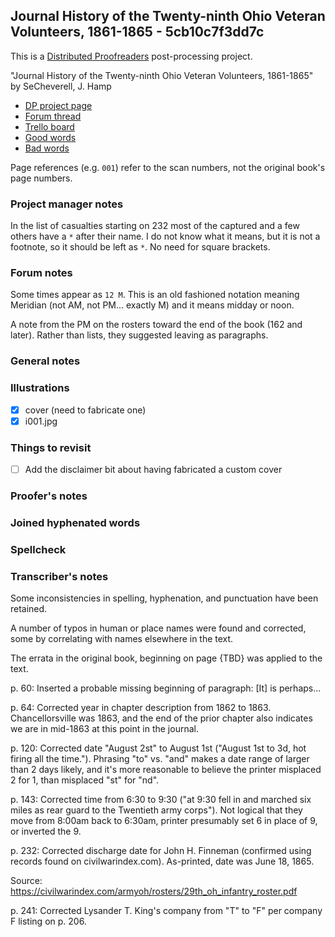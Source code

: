 ## Journal History of the Twenty-ninth Ohio Veteran Volunteers, 1861-1865 - 5cb10c7f3dd7c ##

This is a [Distributed Proofreaders](http://www.pgdp.net/) post-processing project.

"Journal History of the Twenty-ninth Ohio Veteran Volunteers, 1861-1865" by SeCheverell, J. Hamp

- [DP project page](http://www.pgdp.net/c/project.php?id=projectID5cb10c7f3dd7c)
- [Forum thread](https://www.pgdp.net/phpBB3/viewtopic.php?t=72029)
- [Trello board](https://trello.com/b/OE836E7M/dp-journal-history-of-the-twenty-ninth-ohio-veteran-volunteers-1861-1865)
- [Good words](good_words.txt)
- [Bad words](bad_words.txt)

Page references (e.g. `001`) refer to the scan numbers, not the original book's page numbers.

### Project manager notes ###

In the list of casualties starting on 232 most of the captured and a few others have a `*` after their name. I do not know what it means, but it is not a footnote, so it should be left as `*`. No need for square brackets.

### Forum notes ###

Some times appear as `12 M`. This is an old fashioned notation meaning Meridian (not AM, not PM... exactly M) and it means midday or noon.

A note from the PM on the rosters toward the end of the book (162 and later). Rather than lists, they suggested leaving as paragraphs.

### General notes ###

### Illustrations ###

- [x] cover (need to fabricate one)
- [x] i001.jpg

### Things to revisit ###

- [ ] Add the disclaimer bit about having fabricated a custom cover

### Proofer's notes ###

### Joined hyphenated words ###

### Spellcheck ###

### Transcriber's notes ###

Some inconsistencies in spelling, hyphenation, and punctuation have been
retained.

A number of typos in human or place names were found and corrected, some by correlating with names elsewhere in the text.

The errata in the original book, beginning on page {TBD} was applied to the text.

p. 60: Inserted a probable missing beginning of paragraph: [It] is perhaps...

p. 64: Corrected year in chapter description from 1862 to 1863. Chancellorsville was 1863, and the end of the prior chapter also indicates we are in mid-1863 at this point in the journal.

p. 120: Corrected date "August 2st" to August 1st ("August 1st to 3d, hot firing all the time."). Phrasing "to" vs. "and" makes a date range of larger than 2 days likely, and it's more reasonable to believe the printer misplaced 2 for 1, than misplaced "st" for "nd".

p. 143: Corrected time from 6:30 to 9:30 ("at 9:30 fell in and marched six miles as rear guard to the Twentieth army corps"). Not logical that they move from 8:00am back to 6:30am, printer presumably set 6 in place of 9, or inverted the 9.

p. 232: Corrected discharge date for John H. Finneman (confirmed using records found on civilwarindex.com). As-printed, date was June 18, 1865.

Source: https://civilwarindex.com/armyoh/rosters/29th_oh_infantry_roster.pdf

p. 241: Corrected Lysander T. King's company from "T" to "F" per company F listing on p. 206.
